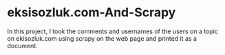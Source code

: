 # eksisozluk.com-And-Scrapy

In this project, I took the comments and usernames of the users on a topic on ekisozluk.com using scrapy on the web page and printed it as a document.
